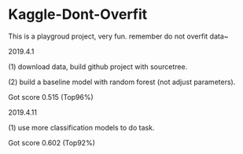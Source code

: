 # Kaggle-Dont-Overfit
This is a playgroud project, very fun. remember do not overfit data~

2019.4.1

(1) download data, build github project with sourcetree.

(2) build a baseline model with random forest (not adjust parameters).

Got score 0.515 (Top96%)

2019.4.11

(1) use more classification models to do task.

Got score 0.602 (Top92%)